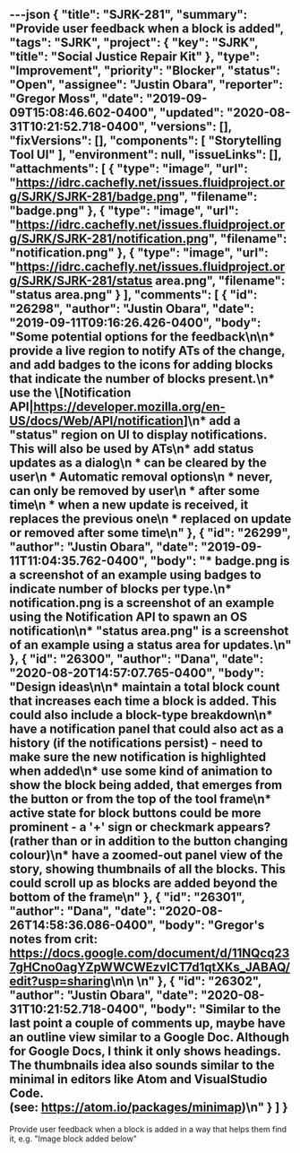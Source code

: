 ---json
{
  "title": "SJRK-281",
  "summary": "Provide user feedback when a block is added",
  "tags": "SJRK",
  "project": {
    "key": "SJRK",
    "title": "Social Justice Repair Kit"
  },
  "type": "Improvement",
  "priority": "Blocker",
  "status": "Open",
  "assignee": "Justin Obara",
  "reporter": "Gregor Moss",
  "date": "2019-09-09T15:08:46.602-0400",
  "updated": "2020-08-31T10:21:52.718-0400",
  "versions": [],
  "fixVersions": [],
  "components": [
    "Storytelling Tool UI"
  ],
  "environment": null,
  "issueLinks": [],
  "attachments": [
    {
      "type": "image",
      "url": "https://idrc.cachefly.net/issues.fluidproject.org/SJRK/SJRK-281/badge.png",
      "filename": "badge.png"
    },
    {
      "type": "image",
      "url": "https://idrc.cachefly.net/issues.fluidproject.org/SJRK/SJRK-281/notification.png",
      "filename": "notification.png"
    },
    {
      "type": "image",
      "url": "https://idrc.cachefly.net/issues.fluidproject.org/SJRK/SJRK-281/status area.png",
      "filename": "status area.png"
    }
  ],
  "comments": [
    {
      "id": "26298",
      "author": "Justin Obara",
      "date": "2019-09-11T09:16:26.426-0400",
      "body": "Some potential options for the feedback\n\n* provide a live region to notify ATs of the change, and add badges to the icons for adding blocks that indicate the number of blocks present.\n* use the \\[Notification API|<https://developer.mozilla.org/en-US/docs/Web/API/notification>]\n* add a \"status\" region on UI to display notifications. This will also be used by ATs\n* add status updates as a dialog\n  * can be cleared by the user\n  * Automatic removal options\n    * never, can only be removed by user\n    * after some time\n    * when a new update is received, it replaces the previous one\n    * replaced on update or removed after some time\n"
    },
    {
      "id": "26299",
      "author": "Justin Obara",
      "date": "2019-09-11T11:04:35.762-0400",
      "body": "* badge.png is a screenshot of an example using badges to indicate number of blocks per type.\n* notification.png is a screenshot of an example using the Notification API to spawn an OS notification\n* \"status area.png\" is a screenshot of an example using a status area for updates.\n"
    },
    {
      "id": "26300",
      "author": "Dana",
      "date": "2020-08-20T14:57:07.765-0400",
      "body": "Design ideas\n\n* maintain a total block count that increases each time a block is added. This could also include a block-type breakdown\n* have a notification panel that could also act as a history (if the notifications persist) - need to make sure the new notification is highlighted when added\n* use some kind of animation to show the block being added, that emerges from the button or from the top of the tool frame\n* active state for block buttons could be more prominent - a '+' sign or checkmark appears? (rather than or in addition to the button changing colour)\n* have a zoomed-out panel view of the story, showing thumbnails of all the blocks. This could scroll up as blocks are added beyond the bottom of the frame\n"
    },
    {
      "id": "26301",
      "author": "Dana",
      "date": "2020-08-26T14:58:36.086-0400",
      "body": "Gregor's notes from crit: <https://docs.google.com/document/d/11NQcq237gHCno0agYZpWWCWEzvICT7d1qtXKs_JABAQ/edit?usp=sharing>\n\n \n"
    },
    {
      "id": "26302",
      "author": "Justin Obara",
      "date": "2020-08-31T10:21:52.718-0400",
      "body": "Similar to the last point a couple of comments up, maybe have an outline view similar to a Google Doc. Although for Google Docs, I think it only shows headings. The thumbnails idea also sounds similar to the minimal in editors like Atom and VisualStudio Code. (see: <https://atom.io/packages/minimap>)\n"
    }
  ]
}
---
Provide user feedback when a block is added in a way that helps them find it, e.g. "Image block added below"

        